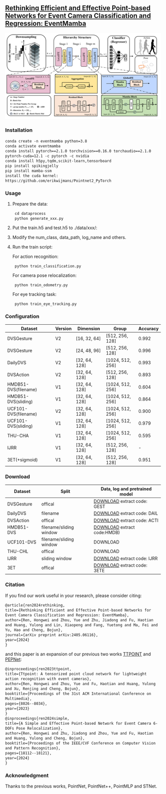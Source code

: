 ## [Rethinking Efficient and Effective Point-based Networks for Event Camera Classification and Regression: EventMamba](https://arxiv.org/abs/2405.06116)

<img src="figures/eventmamba.png" alt="EventMamba's architecture" width="800" />

### Installation

    conda create -n eventmamba python=3.8
    conda activate eventmamba
    conda install pytorch==2.1.0 torchvision==0.16.0 torchaudio==2.1.0 pytorch-cuda=12.1 -c pytorch -c nvidia
    conda install h5py,tqdm,scikit-learn,tensorboard
    pip install spikingjelly
    pip install mamba-ssm
    install the cuda kernel: https://github.com/erikwijmans/Pointnet2_PyTorch
    
### Usage
1. Prepare the data:

        cd dataprocess
        python generate_xxx.py

2. Put the train.h5 and test.h5 to ./data/xxx/:

3. Modify the num_class, data_path, log_name and others.

4. Run the train script:
    
    For action recognition:
        
        python train_classification.py
    For camera pose relocalization:

        python train_odometry.py
    For eye tracking task:

        python train_eye_tracking.py

### Configuration

| Dataset              | Version | Dimension     | Group            | Accuracy |
| -------------------- | ------- | ------------- | ---------------- | -------- |
| DVSGesture           | V2      | [16, 32, 64]  | [512, 256, 128]  | 0.992    |
| DVSGesture           | V2      | [24, 48, 96]  | [512, 256, 128]  | 0.996    |
| DailyDVS             | V2      | [32, 64, 128] | [1024, 512, 256] | 0.993    |
| DVSAction            | V2      | [32, 64, 128] | [512, 256, 128]  | 0.893    |
| HMDB51-DVS(filename) | V1      | [32, 64, 128] | [1024, 512, 256] | 0.604    |
| HMDB51-DVS(sliding)  | V1      | [32, 64, 128] | [1024, 512, 256] | 0.864    |
| UCF101-DVS(filename) | V2      | [32, 64, 128] | [1024, 512, 256] | 0.900    |
| UCF101-DVS(sliding)  | V1      | [32, 64, 128] | [1024, 512, 256] | 0.979    |
| THU-CHA              | V1      | [32, 64, 128] | [1024, 512, 256] | 0.595    |
| IJRR                 | V1      | [32, 64, 128] | [512, 256, 128]  | -        |
| 3ET(+sigmoid)        | V1      | [32, 64, 128] |  [512, 256, 128] | 0.951    |

### Download

| Dataset    | Split    | Data, log and pretrained model |
| ---------- | -------- | -------- |
| DVSGesture | offical  |   [DOWNLOAD](https://pan.baidu.com/s/1uNM4tc3WHwDIB8BaR-Ygcg?pwd=GEST) extract code: GEST |
| DailyDVS   | filename | [DOWNLOAD](https://pan.baidu.com/s/1zDERP3MBhk9XL6jcfn1Ggw?pwd=DAIL) extract code: DAIL     |
| DVSAction  | offical  | [DOWNLOAD](https://pan.baidu.com/s/1EzeXI5xb9OlAnw-QpSYZ9g?pwd=ACTI) extract code: ACTI     |
| HMDB51-DVS     | filename/sliding window     | [DOWNLOAD](https://pan.baidu.com/s/1w7SYrAVDrEK0t-Q4CulaAw?pwd=HMDB) extract code:HMDB)     |
| UCF101-DVS     | filename/sliding window    | DOWNLOAD     |
| THU-CHL    | offical     | DOWNLOAD     |
| IJRR       |   sliding window   | [DOWNLOAD](https://pan.baidu.com/s/1AxzvFYAD9dLnYrMIpwkuag?pwd=IJRR) extract code: IJRR  |
| 3ET        | offical     | [DOWNLOAD](https://pan.baidu.com/s/1XPvl__K-R-B1uTlOhPaeeA?pwd=3ETE) extract code: 3ETE  |

### Citation
If you find our work useful in your research, please consider citing:

    @article{ren2024rethinking,
    title={Rethinking Efficient and Effective Point-based Networks for Event Camera Classification and Regression: EventMamba},
    author={Ren, Hongwei and Zhou, Yue and Zhu, Jiadong and Fu, Haotian and Huang, Yulong and Lin, Xiaopeng and Fang, Yuetong and Ma, Fei and Yu, Hao and Cheng, Bojun},
    journal={arXiv preprint arXiv:2405.06116},
    year={2024}
    }
and this paper is an expansion of our previous two works [TTPOINT](https://dl.acm.org/doi/abs/10.1145/3581783.3612258?casa_token=z72pohcxZTAAAAAA:pO42EmMVOEp-8PJPx4WBUwJyjrs-K2Z7lkWbZsanCTF72u763LuxdWNPYAXuTKUT4g82yPgPgLbLH6I) and [PEPNet](https://openaccess.thecvf.com/content/CVPR2024/html/Ren_A_Simple_and_Effective_Point-based_Network_for_Event_Camera_6-DOFs_CVPR_2024_paper.html):

    @inproceedings{ren2023ttpoint,
    title={Ttpoint: A tensorized point cloud network for lightweight action recognition with event cameras},
    author={Ren, Hongwei and Zhou, Yue and Fu, Haotian and Huang, Yulong and Xu, Renjing and Cheng, Bojun},
    booktitle={Proceedings of the 31st ACM International Conference on Multimedia},
    pages={8026--8034},
    year={2023}
    }
    @inproceedings{ren2024simple,
    title={A Simple and Effective Point-based Network for Event Camera 6-DOFs Pose Relocalization},
    author={Ren, Hongwei and Zhu, Jiadong and Zhou, Yue and Fu, Haotian and Huang, Yulong and Cheng, Bojun},
    booktitle={Proceedings of the IEEE/CVF Conference on Computer Vision and Pattern Recognition},
    pages={18112--18121},
    year={2024}
    }    

### Acknowledgment
Thanks to the previous works, PointNet, PointNet++, PointMLP and STNet.    